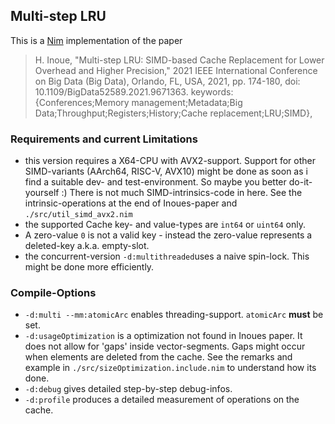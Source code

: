 ## Multi-step LRU

This is a [Nim](https://nim-lang.org) implementation of the paper

> H. Inoue, "Multi-step LRU: SIMD-based Cache Replacement for Lower Overhead and Higher Precision," 2021 IEEE International Conference on Big Data (Big Data), Orlando, FL, USA, 2021, pp. 174-180, doi: 10.1109/BigData52589.2021.9671363. keywords: {Conferences;Memory management;Metadata;Big Data;Throughput;Registers;History;Cache replacement;LRU;SIMD},


 ### Requirements and current Limitations 
 
- this version requires a X64-CPU with AVX2-support. Support for other SIMD-variants (AArch64, RISC-V, AVX10) might be done as soon as i find a suitable dev- and test-environment. So maybe you better do-it-yourself :) There is not much SIMD-intrinsics-code in here. See the intrinsic-operations at the end of Inoues-paper and `./src/util_simd_avx2.nim`
- the supported Cache key- and value-types are `int64` or `uint64` only.
- A zero-value `0` is not a valid key - instead the zero-value represents a deleted-key a.k.a. empty-slot.
- the concurrent-version `-d:multithreaded`uses a naive spin-lock. This might be done more efficiently.

### Compile-Options

- `-d:multi --mm:atomicArc` enables threading-support. `atomicArc` **must** be set.
- `-d:usageOptimization` is a optimization not found in Inoues paper. It does not allow for 'gaps' inside vector-segments. Gaps might occur when elements are deleted from the cache. See the remarks and example in `./src/sizeOptimization.include.nim` to understand how its done.
- `-d:debug` gives detailed step-by-step debug-infos.
- `-d:profile` produces a detailed measurement of operations on the cache.
  

